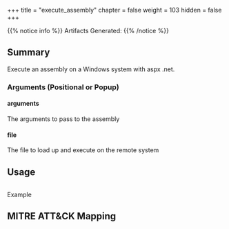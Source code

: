 +++
title = "execute_assembly"
chapter = false
weight = 103
hidden = false
+++

{{% notice info %}}
Artifacts Generated: 
{{% /notice %}}

## Summary

Execute an assembly on a Windows system with aspx .net.

### Arguments (Positional or Popup)

#### arguments
The arguments to pass to the assembly

#### file
The file to load up and execute on the remote system

## Usage
```

```

Example


## MITRE ATT&CK Mapping
